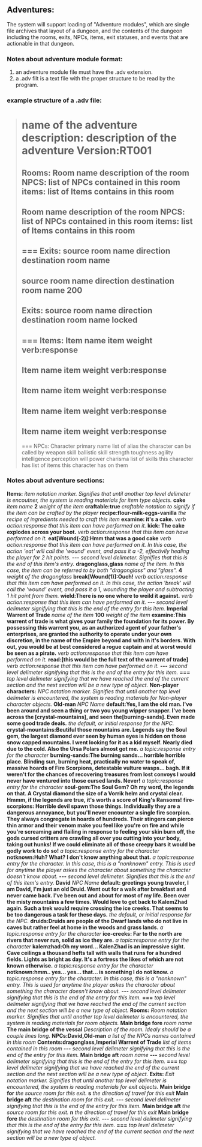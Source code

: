 ## Adventures:
The system will support loading of "Adventure modules", which are single file archives that layout of a dungeon, and the contents of the dungeon including the rooms, exits, NPCs, items, exit statuses, and events that are actionable in that dungeon.

### Notes about adventure module format:
1. an adventure module file must have the .adv extension.
2. a .adv filt is a text file with the proper structure to be read by the program.

### example structure of a .adv file:
>name of the adventure
>description: description of the adventure
>Version:RT001
>===
>Rooms:
>Room name
>description of the room
>NPCS: list of NPCs contained in this room
>items: list of Items contains in this room
>---
>Room name
>description of the room
>NPCS: list of NPCs contained in this room
>items: list of Items contains in this room
>---
>===
>Exits:
>source room name
>direction
>destination room name
>---
>source room name
>direction
>destination room name
>200
>---
>Exits:
>source room name
>direction
>destination room name
>locked
>---
>===
>Items:
>Item name
>item weight
>verb:response
>---
>Item name
>item weight
>verb:response
>---
>Item name
>item weight
>verb:response
>---
>Item name
>item weight
>verb:response
>---
>Item name
>item weight
>verb:response
>---
>===
>NPCs:
>Character primary name
>list of alias the character can be called by
>weapon skill
>ballistic skill
>strength
>toughness
>agility
>intelligence
>perception
>will power
>charisma
>list of skills this character has
>list of items this character has on them


### Notes about adventure sections:
**Items:** *item notation marker. Signifies that until another top level delimeter is encoutner, the system is reading materials for item type objects.*
**cake** *item name*
**2** *weight of the item*
**craftable:true** *craftable notation to signify if the item can be crafted by the player*
**recipe:flour-milk-eggs-vanilla** *the recipe of ingredients needed to craft this item*
**examine: it's a cake.** *verb action:response that this item can have performed on it.*
**kick: The cake explodes across your boot.** *verb action:response that this item can have performed on it.*
**eat[Wound(-2)]:Hmm that was a good cake** *verb action:response that this item can have performed on it. In this case, the action 'eat' will call the 'wound' event, and pass it a -2, effectivily healing the player for 2 hit points.*
**---** *second level delimeter. Signifies that this is the end of this item's entry.*
**dragonglass,glass** *name of the item. In this case, the item can be referred to by both "dragonglass" and "glass".*
**4** *weight of the dragonglass*
**break[Wound(1)]:Ouch!** *verb action:response that this item can have performed on it. In this case, the action 'break' will call the 'wound' event, and pass it a 1, wounding the player and subtracting 1 hit point from them.*
**wield:There is no one where to weild it against.** *verb action:response that this item can have performed on it.*
**---** *second level delimeter signifying that this is the end of the entry for this item.*
**Imperial Warrent of Trade** *name of the item*
**100** *weight of the item*
**examine:This warrent of trade is what gives your family the foundation for its power. By possessing this warrent you, as an authorized agent of your father's enterprises, are granted the authority to operate under your own discretion, in the name of the Empire beyond and with in it's borders. With out, you would be at best considered a rogue captain and at worst would be seen  as a pirate.** *verb action:response that this item can have performed on it.*
**read:[this would be the full text of the warrent of trade]**  *verb action:response that this item can have performed on it.*
**---** *second level delimeter signifying that this is the end of the entry for this item.*
**===** *top level delimeter signifying that we have reached the end of the current section and the next section will be a new type of object.*
**Non-player characters:** *NPC notation marker. Signifies that until another top level delimeter is encountered, the system is reading materials for Non-player character objects.*
**Old-man** *NPC Name*
**default:Yes, I am the old man. I've been around and seen a thing or two you young wipper snapper. I've been across the [crystal-mountains], and seen the[burning-sands]. Even made some good trade deals.** *the default, or initial response for the NPC.*
**crystal-mountains:Beutiful those mountains are. Legends say the Soul gem, the largest diamond ever seen by human eyes is hidden on those snow capped mountains. I went looking for it as a kid myself. Nearly died due to the cold. Also the Ursa Polars almost got me.** *a topic:response entry for the character*
**burning-sands:The burning sands... horrible horrible place. Blinding sun, burning heat, practically no water to speak of, massive hoards of Fire Scorpions, detestable vulture wasps... bagh. If it weren't for the chances of recovering treasures from lost convoys I would never have ventured into those cursed lands. Never!** *a topic:response entry for the character*
**soul-gem:The Soul Gem? Oh my word, the legends on that. A Crystal diamond the size of a Vorrik helm and crystal clear. Hmmm, if the legends are true, it's worth a score of King's Ransoms!** 
**fire-scorpions: Horrible devil spawn those things. Individually they are a dangerous annoyance, but you'll never encounter a single fire scorpion. They always congregate in hoards of hundreds. Their stingers can pierce thin armor and their venom make you feel like you're on fire and while you're screaming and flailing in response to feeling your skin burn off, the gods cursed critters are crawling all over you cutting into your body, taking out hunks! If we could eliminate all of those creepy bars it would be godly work to do so!** *a topic:response entry for the character*
**notknown:Huh? What? I don't know anything about that.** *a topic:response entry for the character. In this case, this is a "nonknown" entry. This is used for anytime the player askes the character about something the character doesn't know about.*
**---** *second level delimeter. Signifies that this is the end of this item's entry.*
**David** *NPC Name*
**default: greetings young traveler, I am David, I'm just an old Druid. Went out for a walk after breakfast and never came back. I've been out and about for most of my life. Been over the misty mountains a few times. Would love to get back to KalemZhad again. Such a trek would require crossing the ice creeks. That seems to be too dangerous a task for these days.** *the default, or initial response for the NPC.*
**druids:Druids are people of the Dwarf lands who do not live in caves but rather feel at home in the woods and grass lands.** *a topic:response entry for the character*
**ice-creeks: Far to the north are rivers that never run, solid as ice they are.** *a topic:response entry for the character*
**kalemzhad:Oh my word... KalenZhad is an impressive sight. Cave ceilings a thousand hefts tall with walls that runs for a hundred fields. Lights as bright as day. It's a fortress the likes of which are not known otherwise.** *a topic:response entry for the character*
**notknown:hmm.. yes... yes... that... is something I do not know.** *a topic:response entry for the character. In this case, this is a "nonknown" entry. This is used for anytime the player askes the character about something the character doesn't know about.*
**---** *second level delimeter signifying that this is the end of the entry for this item.*
**===** *top level delimeter signifying that we have reached the end of the current section and the next section will be a new type of object.*
**Rooms:** *Room notation marker. Signifies that until another top level delimeter is encountered, the system is reading materials for room objects.*
**Main bridge fore** *room name*
**The main bridge of the vessal** *Description of the room. Idealy should be a couple lines long.*
**NPCs:David,Old-man** *a list of the NPCs names contained in this room*
**Contents:dragonglass,Imperial Warrent of Trade** *list of items contained in this room*
**---** *second level delimeter signifying that this is the end of the entry for this item.*
**Main bridge aft** *room name*
**---** *second level delimeter signifying that this is the end of the entry for this item.*
**===** *top level delimeter signifying that we have reached the end of the current section and the next section will be a new type of object.*
**Exits:** *Exit notation marker. Signifies that until another top level delimeter is encountered, the system is reading materials for exit objects.*
**Main bridge for** *the source room for this exit.*
**s** *the direction of travel for this exit*
**Main bridge aft** *the destination room for this exit.*
**---** *second level delimeter signifying that this is the end of the entry for this item.*
**Main bridge aft** *the source room for this exit.*
**n** *the direction of travel for this exit*
**Main bridge fore** *the destination room for this exit.*
**---** *second level delimeter signifying that this is the end of the entry for this item.*
**===** *top level delimeter signifying that we have reached the end of the current section and the next section will be a new type of object.*